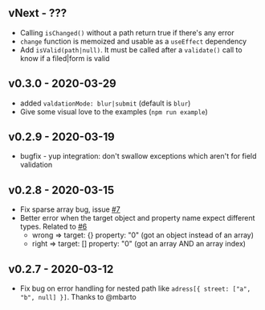 ## vNext - ???

-   Calling `isChanged()` without a path return true if there's any error
-   `change` function is memoized and usable as a `useEffect` dependency
-   Add `isValid(path|null)`. It must be called after a `validate()` call to know if a filed|form is valid

## v0.3.0 - 2020-03-29

-   added `valdationMode: blur|submit` (default is `blur`)
-   Give some visual love to the examples (`npm run example`)

## v0.2.9 - 2020-03-19

-   bugfix - yup integration: don't swallow exceptions which aren't for field validation

## v0.2.8 - 2020-03-15

-   Fix sparse array bug, issue [#7](https://github.com/iacoware/react-formist/issues/7)
-   Better error when the target object and property name expect different types. Related to [#6](https://github.com/iacoware/react-formist/issues/6)
    -   wrong => target: {} property: "0" (got an object instead of an array)
    -   right => target: [] property: "0" (got an array AND an array index)

## v0.2.7 - 2020-03-12

-   Fix bug on error handling for nested path like `adress[{ street: ["a", "b", null] }]`. Thanks to @mbarto
